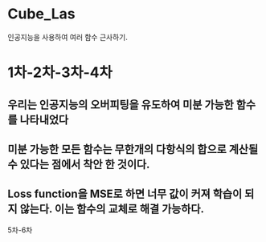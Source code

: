 # Cube_Las
인공지능을 사용하여 여러 함수 근사하기.

<h1>1차-2차-3차-4차</h1>
<h2>우리는 인공지능의 오버피팅을 유도하여 미분 가능한 함수를 나타내었다</h2>
<h2>미분 가능한 모든 함수는 무한개의 다항식의 합으로 계산될 수 있다는 점에서 착안 한 것이다.</h2>
<h2>Loss function을 MSE로 하면 너무 값이 커져 학습이 되지 않는다. 이는 함수의 교체로 해결 가능하다.</h2>
5차-6차